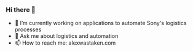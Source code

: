 ### Hi there 👋

- 🔭 I’m currently working on applications to automate Sony's logistics processes
- 💬 Ask me about logistics and automation
- 📫 How to reach me: alexwastaken.com
